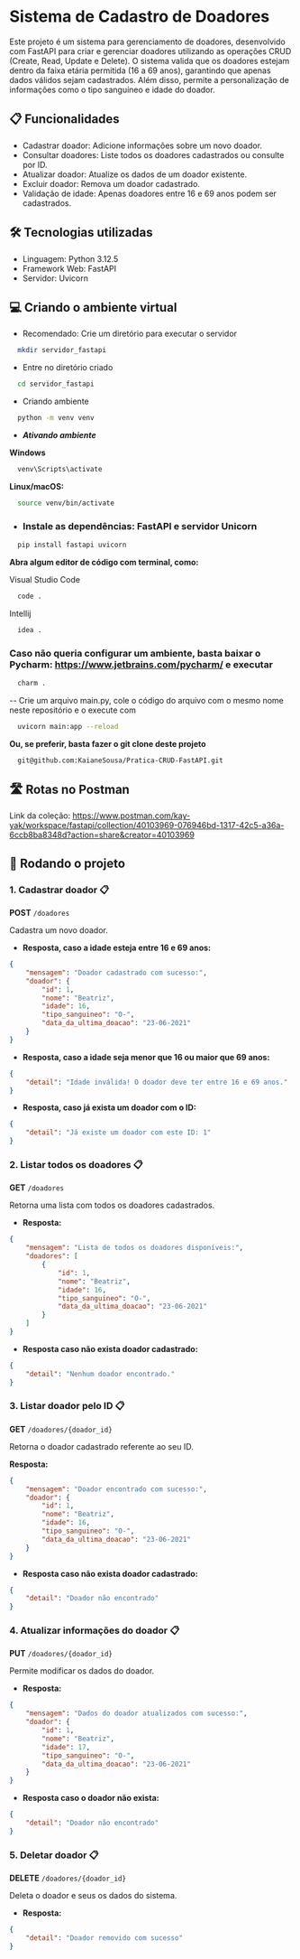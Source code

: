 # Sistema de Cadastro de Doadores

Este projeto é um sistema para gerenciamento de doadores, desenvolvido com FastAPI para criar e gerenciar doadores utilizando as operações CRUD (Create, Read, Update e Delete).
O sistema valida que os doadores estejam dentro da faixa etária permitida (16 a 69 anos), garantindo que apenas dados válidos sejam cadastrados. 
Além disso, permite a personalização de informações como o tipo sanguíneo e idade do doador.

## 📋 Funcionalidades
- Cadastrar doador: Adicione informações sobre um novo doador.
- Consultar doadores: Liste todos os doadores cadastrados ou consulte por ID.
- Atualizar doador: Atualize os dados de um doador existente.
- Excluir doador: Remova um doador cadastrado.
- Validação de idade: Apenas doadores entre 16 e 69 anos podem ser cadastrados.

## 🛠️ Tecnologias utilizadas
- Linguagem: Python 3.12.5
- Framework Web: FastAPI
- Servidor: Uvicorn

## 💻 Criando o ambiente virtual
- Recomendado: Crie um diretório para executar o servidor
```bash
  mkdir servidor_fastapi
 ```

- Entre no diretório criado
```bash
  cd servidor_fastapi
```

- Criando ambiente
```bash
  python -m venv venv
```

- __*Ativando ambiente*__

**Windows**
```bash
  venv\Scripts\activate
```

**Linux/macOS:**
```bash
  source venv/bin/activate
```

- ### Instale as dependências: FastAPI e servidor Unicorn
```bash
  pip install fastapi uvicorn
```

**Abra algum editor de código com terminal, como:**

Visual Studio Code
```bash
  code .
```
Intellij
```bash
  idea .
```
### Caso não queria configurar um ambiente, basta baixar o Pycharm: https://www.jetbrains.com/pycharm/ e executar
```bash
  charm .
```

-- Crie um arquivo main.py, cole o código do arquivo com o mesmo nome neste repositório e o execute com
```bash
  uvicorn main:app --reload
```

**Ou, se preferir, basta fazer o git clone deste projeto**
```bash
  git@github.com:KaianeSousa/Pratica-CRUD-FastAPI.git
```

## 🛣️ Rotas no Postman

Link da coleção: https://www.postman.com/kay-yak/workspace/fastapi/collection/40103969-076946bd-1317-42c5-a36a-6ccb8ba8348d?action=share&creator=40103969

## 🚀 Rodando o projeto

### 1. **Cadastrar doador** 📋
**POST** `/doadores`

Cadastra um novo doador.

- **Resposta, caso a idade esteja entre 16 e 69 anos:**
```json
{
    "mensagem": "Doador cadastrado com sucesso:",
    "doador": {
        "id": 1,
        "nome": "Beatriz",
        "idade": 16,
        "tipo_sanguineo": "O-",
        "data_da_ultima_doacao": "23-06-2021"
    }
}
```

- **Resposta, caso a idade seja menor que 16 ou maior que 69 anos:**
```json
{
    "detail": "Idade inválida! O doador deve ter entre 16 e 69 anos."
}
```

- **Resposta, caso já exista um doador com o ID:**
```json
{
    "detail": "Já existe um doador com este ID: 1"
}
```
  
### 2. **Listar todos os doadores** 📋

**GET** `/doadores`

Retorna uma lista com todos os doadores cadastrados.

- **Resposta:**
```json
{
    "mensagem": "Lista de todos os doadores disponíveis:",
    "doadores": [
        {
            "id": 1,
            "nome": "Beatriz",
            "idade": 16,
            "tipo_sanguineo": "O-",
            "data_da_ultima_doacao": "23-06-2021"
        }
    ]
}
```

- **Resposta caso não exista doador cadastrado:**
```json
{
    "detail": "Nenhum doador encontrado."
}
```
      
### 3. **Listar doador pelo ID** 📋

**GET** `/doadores/{doador_id}`

Retorna o doador cadastrado referente ao seu ID.

**Resposta:**
```json
{
    "mensagem": "Doador encontrado com sucesso:",
    "doador": {
        "id": 1,
        "nome": "Beatriz",
        "idade": 16,
        "tipo_sanguineo": "O-",
        "data_da_ultima_doacao": "23-06-2021"
    }
}
```

- **Resposta caso não exista doador cadastrado:**
```json
{
    "detail": "Doador não encontrado"
}
```

### 4. **Atualizar informações do doador** 📋

**PUT** `/doadores/{doador_id}`

Permite modificar os dados do doador.

- **Resposta:**
```json
{
    "mensagem": "Dados do doador atualizados com sucesso:",
    "doador": {
        "id": 1,
        "nome": "Beatriz",
        "idade": 17,
        "tipo_sanguineo": "O-",
        "data_da_ultima_doacao": "23-06-2021"
    }
}
```

- **Resposta caso o doador não exista:**
```json
{
    "detail": "Doador não encontrado"
}
```

### 5. **Deletar doador** 📋

**DELETE** `/doadores/{doador_id}`

Deleta o doador e seus os dados do sistema.

- **Resposta:**
```json
{
    "detail": "Doador removido com sucesso"
}
```






